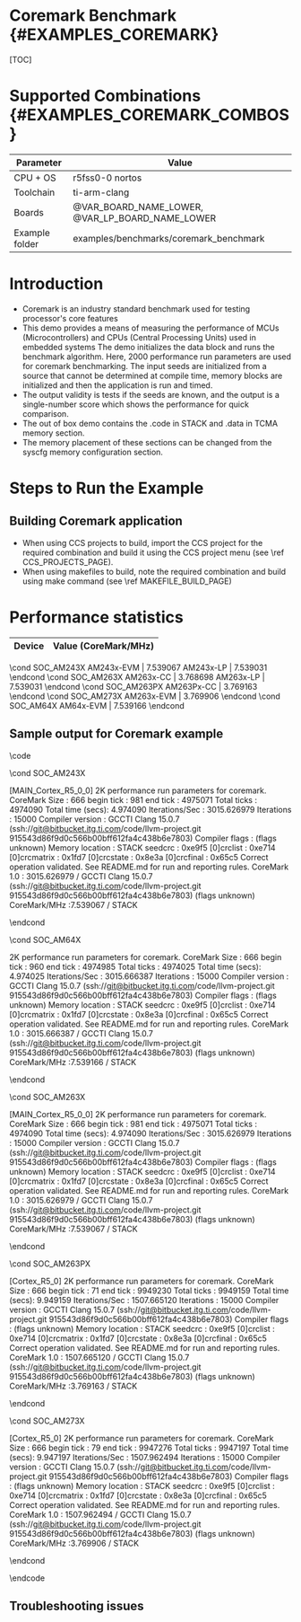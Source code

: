 # Coremark Benchmark {#EXAMPLES_COREMARK}

[TOC]

# Supported Combinations {#EXAMPLES_COREMARK_COMBOS}

 Parameter      | Value
 ---------------|-----------
 CPU + OS       | r5fss0-0 nortos
 Toolchain      | ti-arm-clang
 Boards         | @VAR_BOARD_NAME_LOWER, @VAR_LP_BOARD_NAME_LOWER
 Example folder | examples/benchmarks/coremark_benchmark

# Introduction

- Coremark is an industry standard benchmark used for testing processor's core features
- This demo provides a means of measuring the performance of MCUs (Microcontrollers) and CPUs (Central Processing Units) used in embedded systems
  The demo initializes the data block and runs the benchmark algorithm. Here, 2000 performance run parameters are used for coremark benchmarking.
  The input seeds are initialized from a source that cannot be determined at compile time, memory blocks are initialized and then the application is run and timed.
- The output validity is tests if the seeds are known, and the output is a single-number score which shows the performance for quick comparison.
- The out of box demo contains the .code in STACK and .data in TCMA memory section.
- The memory placement of these sections can be changed from the syscfg memory configuration section.

# Steps to Run the Example

## Building Coremark application

- When using CCS projects to build, import the CCS project for the required combination
  and build it using the CCS project menu (see \ref CCS_PROJECTS_PAGE).
- When using makefiles to build, note the required combination and build using
  make command (see \ref MAKEFILE_BUILD_PAGE)

# Performance statistics

Device              | Value (CoreMark/MHz)
--------------------|-------------------------
\cond SOC_AM243X
AM243x-EVM          | 7.539067
AM243x-LP           | 7.539031
\endcond
\cond SOC_AM263X
AM263x-CC           | 3.768698
AM263x-LP           | 7.539031
\endcond
\cond SOC_AM263PX
AM263Px-CC          | 3.769163
\endcond
\cond SOC_AM273X
AM263x-EVM          | 3.769906
\endcond
\cond SOC_AM64X
AM64x-EVM          | 7.539166
\endcond

## Sample output for Coremark example

\code

\cond SOC_AM243X

[MAIN_Cortex_R5_0_0] 2K performance run parameters for coremark.
CoreMark Size    : 666
begin tick      : 981
end tick      : 4975071
Total ticks      : 4974090
Total time (secs): 4.974090
Iterations/Sec   : 3015.626979
Iterations       : 15000
Compiler version : GCCTI Clang 15.0.7 (ssh://git@bitbucket.itg.ti.com/code/llvm-project.git 915543d86f9d0c566b00bff612fa4c438b6e7803)
Compiler flags   : (flags unknown)
Memory location  : STACK
seedcrc          : 0xe9f5
[0]crclist       : 0xe714
[0]crcmatrix     : 0x1fd7
[0]crcstate      : 0x8e3a
[0]crcfinal      : 0x65c5
Correct operation validated. See README.md for run and reporting rules.
CoreMark 1.0 : 3015.626979 / GCCTI Clang 15.0.7 (ssh://git@bitbucket.itg.ti.com/code/llvm-project.git 915543d86f9d0c566b00bff612fa4c438b6e7803) (flags unknown)
CoreMark/MHz :7.539067 / STACK

\endcond

\cond SOC_AM64X

2K performance run parameters for coremark.
CoreMark Size    : 666
begin tick      : 960
end tick      : 4974985
Total ticks      : 4974025
Total time (secs): 4.974025
Iterations/Sec   : 3015.666387
Iterations       : 15000
Compiler version : GCCTI Clang 15.0.7 (ssh://git@bitbucket.itg.ti.com/code/llvm-project.git 915543d86f9d0c566b00bff612fa4c438b6e7803)
Compiler flags   : (flags unknown)
Memory location  : STACK
seedcrc          : 0xe9f5
[0]crclist       : 0xe714
[0]crcmatrix     : 0x1fd7
[0]crcstate      : 0x8e3a
[0]crcfinal      : 0x65c5
Correct operation validated. See README.md for run and reporting rules.
CoreMark 1.0 : 3015.666387 / GCCTI Clang 15.0.7 (ssh://git@bitbucket.itg.ti.com/code/llvm-project.git 915543d86f9d0c566b00bff612fa4c438b6e7803) (flags unknown)
CoreMark/MHz :7.539166 / STACK

\endcond

\cond SOC_AM263X

[MAIN_Cortex_R5_0_0] 2K performance run parameters for coremark.
CoreMark Size    : 666
begin tick      : 981
end tick      : 4975071
Total ticks      : 4974090
Total time (secs): 4.974090
Iterations/Sec   : 3015.626979
Iterations       : 15000
Compiler version : GCCTI Clang 15.0.7 (ssh://git@bitbucket.itg.ti.com/code/llvm-project.git 915543d86f9d0c566b00bff612fa4c438b6e7803)
Compiler flags   : (flags unknown)
Memory location  : STACK
seedcrc          : 0xe9f5
[0]crclist       : 0xe714
[0]crcmatrix     : 0x1fd7
[0]crcstate      : 0x8e3a
[0]crcfinal      : 0x65c5
Correct operation validated. See README.md for run and reporting rules.
CoreMark 1.0 : 3015.626979 / GCCTI Clang 15.0.7 (ssh://git@bitbucket.itg.ti.com/code/llvm-project.git 915543d86f9d0c566b00bff612fa4c438b6e7803) (flags unknown)
CoreMark/MHz :7.539067 / STACK

\endcond

\cond SOC_AM263PX

[Cortex_R5_0] 2K performance run parameters for coremark.
CoreMark Size    : 666
begin tick      : 71
end tick      : 9949230
Total ticks      : 9949159
Total time (secs): 9.949159
Iterations/Sec   : 1507.665120
Iterations       : 15000
Compiler version : GCCTI Clang 15.0.7 (ssh://git@bitbucket.itg.ti.com/code/llvm-project.git 915543d86f9d0c566b00bff612fa4c438b6e7803)
Compiler flags   : (flags unknown)
Memory location  : STACK
seedcrc          : 0xe9f5
[0]crclist       : 0xe714
[0]crcmatrix     : 0x1fd7
[0]crcstate      : 0x8e3a
[0]crcfinal      : 0x65c5
Correct operation validated. See README.md for run and reporting rules.
CoreMark 1.0 : 1507.665120 / GCCTI Clang 15.0.7 (ssh://git@bitbucket.itg.ti.com/code/llvm-project.git 915543d86f9d0c566b00bff612fa4c438b6e7803) (flags unknown)
CoreMark/MHz :3.769163 / STACK

\endcond

\cond SOC_AM273X

[Cortex_R5_0] 2K performance run parameters for coremark.
CoreMark Size    : 666
begin tick      : 79
end tick      : 9947276
Total ticks      : 9947197
Total time (secs): 9.947197
Iterations/Sec   : 1507.962494
Iterations       : 15000
Compiler version : GCCTI Clang 15.0.7 (ssh://git@bitbucket.itg.ti.com/code/llvm-project.git 915543d86f9d0c566b00bff612fa4c438b6e7803)
Compiler flags   : (flags unknown)
Memory location  : STACK
seedcrc          : 0xe9f5
[0]crclist       : 0xe714
[0]crcmatrix     : 0x1fd7
[0]crcstate      : 0x8e3a
[0]crcfinal      : 0x65c5
Correct operation validated. See README.md for run and reporting rules.
CoreMark 1.0 : 1507.962494 / GCCTI Clang 15.0.7 (ssh://git@bitbucket.itg.ti.com/code/llvm-project.git 915543d86f9d0c566b00bff612fa4c438b6e7803) (flags unknown)
CoreMark/MHz :3.769906 / STACK

\endcond

\endcode

## Troubleshooting issues


